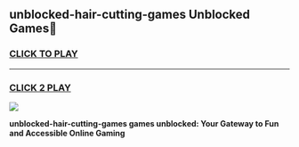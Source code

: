 
## unblocked-hair-cutting-games Unblocked Games👋
<h3>
<a href="https://news.freeplayer.one?title=unblocked-hair-cutting-games&ref=16F">CLICK TO PLAY</a></h3>
<hr>

<h3>
<a href="https://news.freeplayer.one?title=unblocked-hair-cutting-games&ref=16F">CLICK 2 PLAY</a>
  
</h3>

<a href="https://news.freeplayer.one?title=unblocked-hair-cutting-games&ref=16F/"><img src="https://clearcache.store/games.png"></a>


**unblocked-hair-cutting-games games unblocked: Your Gateway to Fun and Accessible Online Gaming**
